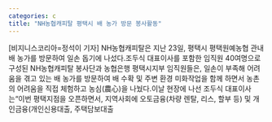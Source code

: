 ```yaml
---
categories: c
title: "NH농협캐피탈 평택시 배 농가 방문 봉사활동"
---
```

[비지니스코리아=정석이 기자] NH농협캐피탈은 지난 23일, 평택시 평택원예농협 관내 배 농가를 방문하여 일손 돕기에 나섰다.조두식 대표이사를 포함한 임직원 40여명으로 구성된 NH농협캐피탈 봉사단과 농협은행 평택시지부 임직원들은, 일손이 부족해 어려움을 겪고 있는 배 농가를 방문하여 배 수확 및 주변 환경 미화작업을 함께 하면서 농촌의 어려움을 직접 체험하고 농심(農心)을 나눴다.이날 현장에 나선 조두식 대표이사는“이번 평택지점을 오픈하면서, 지역사회에 오토금융(차량 렌탈, 리스, 할부 등) 및 개인금융(개인신용대출, 주택담보대출